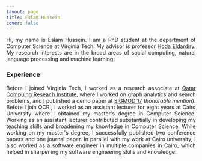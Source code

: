 ```yaml
---
layout: page
title: Eslam Hussein
cover: false
---
```


<p align="justify">Hi, my name is Eslam Hussein. I am a PhD student at the department of Computer Science at Virginia Tech. My advisor is professor <a href="http://people.cs.vt.edu/hdardiry/">Hoda Eldardiry</a>. My research interests are in the broad areas of social computing, natural language processing and machine learning.</p>


### Experience
<p align="justify">Before I joined Virginia Tech, I worked as a research associate at <a href="https://www.hbku.edu.qa/en/staff/eslam-ali-hassan-hussein">Qatar Compuing Reseach Institute</a>, where I worked on graph analytics and search problems, and I published a demo paper at <a href="https://sigmod.org/sigmod-awards/sigmod-best-demonstration-award/">SIGMOD'17</a> (<i>honorable mention</i>). Before I join QCRI, I worked as an assistant lecturer for eight years at Cairo University where I obtained my master's degree in Computer Science. Working as an assistant lecturer contributed substantially in developing my teaching skills and broadening my knowledge in Computer Science. While working on my master's degree, I successfully published two conference papers and one journal paper. In parallel with my work at Cairo university, I also worked as a software engineer in multiple companies in Cairo, which helped in sharpening my software engineering skills and knowledge.</p>
